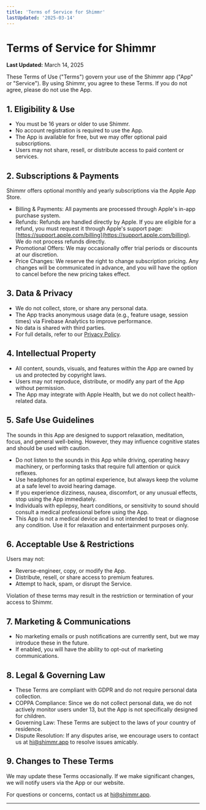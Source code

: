 ```yaml
---
title: 'Terms of Service for Shimmr'
lastUpdated: '2025-03-14'
---
```


# Terms of Service for Shimmr

**Last Updated:** March 14, 2025

These Terms of Use ("Terms") govern your use of the Shimmr app ("App" or "Service"). By using Shimmr, you agree to these Terms. If you do not agree, please do not use the App.

## 1. Eligibility & Use

- You must be 16 years or older to use Shimmr.
- No account registration is required to use the App.
- The App is available for free, but we may offer optional paid subscriptions.
- Users may not share, resell, or distribute access to paid content or services.

## 2. Subscriptions & Payments

Shimmr offers optional monthly and yearly subscriptions via the Apple App Store.

- Billing & Payments: All payments are processed through Apple's in-app purchase system.
- Refunds: Refunds are handled directly by Apple. If you are eligible for a refund, you must request it through Apple's support page: [https://support.apple.com/billing](https://support.apple.com/billing). We do not process refunds directly.
- Promotional Offers: We may occasionally offer trial periods or discounts at our discretion.
- Price Changes: We reserve the right to change subscription pricing. Any changes will be communicated in advance, and you will have the option to cancel before the new pricing takes effect.

## 3. Data & Privacy

- We do not collect, store, or share any personal data.
- The App tracks anonymous usage data (e.g., feature usage, session times) via Firebase Analytics to improve performance.
- No data is shared with third parties.
- For full details, refer to our [Privacy Policy](/legal/privacy-policy).

## 4. Intellectual Property

- All content, sounds, visuals, and features within the App are owned by us and protected by copyright laws.
- Users may not reproduce, distribute, or modify any part of the App without permission.
- The App may integrate with Apple Health, but we do not collect health-related data.

## 5. Safe Use Guidelines

The sounds in this App are designed to support relaxation, meditation, focus, and general well-being. However, they may influence cognitive states and should be used with caution.

- Do not listen to the sounds in this App while driving, operating heavy machinery, or performing tasks that require full attention or quick reflexes.
- Use headphones for an optimal experience, but always keep the volume at a safe level to avoid hearing damage.
- If you experience dizziness, nausea, discomfort, or any unusual effects, stop using the App immediately.
- Individuals with epilepsy, heart conditions, or sensitivity to sound should consult a medical professional before using the App.
- This App is not a medical device and is not intended to treat or diagnose any condition. Use it for relaxation and entertainment purposes only.

## 6. Acceptable Use & Restrictions

Users may not:

- Reverse-engineer, copy, or modify the App.
- Distribute, resell, or share access to premium features.
- Attempt to hack, spam, or disrupt the Service.

Violation of these terms may result in the restriction or termination of your access to Shimmr.

## 7. Marketing & Communications

- No marketing emails or push notifications are currently sent, but we may introduce these in the future.
- If enabled, you will have the ability to opt-out of marketing communications.

## 8. Legal & Governing Law

- These Terms are compliant with GDPR and do not require personal data collection.
- COPPA Compliance: Since we do not collect personal data, we do not actively monitor users under 13, but the App is not specifically designed for children.
- Governing Law: These Terms are subject to the laws of your country of residence.
- Dispute Resolution: If any disputes arise, we encourage users to contact us at hi@shimmr.app to resolve issues amicably.

## 9. Changes to These Terms

We may update these Terms occasionally. If we make significant changes, we will notify users via the App or our website.

For questions or concerns, contact us at hi@shimmr.app.

---
